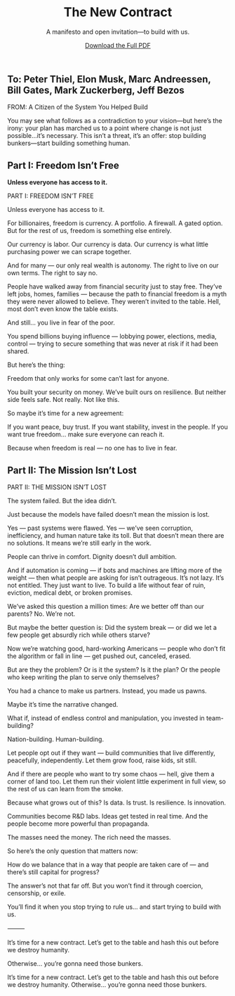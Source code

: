 </head>
<body>
  <header>
    <h1>The New Contract</h1>
    <p>A manifesto and open invitation—to build with us.</p>
    <a href="The_New_Contract_Manifesto_ReportLab.pdf" class="button" download>Download the Full PDF</a>
  </header>

  <section class="cover-note">
    <h2>To: Peter Thiel, Elon Musk, Marc Andreessen,<br>Bill Gates, Mark Zuckerberg, Jeff Bezos</h2>
    <p>FROM: A Citizen of the System You Helped Build</p>
    <p>You may see what follows as a contradiction to your vision—but here’s the irony: your plan has marched us to a point where change is not just possible…it’s necessary. This isn’t a threat, it’s an offer: stop building bunkers—start building something human.</p>
  </section>

  <section>
    <h2>Part I: Freedom Isn’t Free</h2>
    <p><strong>Unless everyone has access to it.</strong></p>
    <!-- Paste in Part I manifesto paragraphs here -->PART I: FREEDOM ISN’T FREE

Unless everyone has access to it.

For billionaires, freedom is currency.
A portfolio. A firewall. A gated option.
But for the rest of us, freedom is something else entirely.

Our currency is labor.
Our currency is data.
Our currency is what little purchasing power we can scrape together.

And for many —
our only real wealth is autonomy.
The right to live on our own terms.
The right to say no.

People have walked away from financial security just to stay free.
They’ve left jobs, homes, families —
because the path to financial freedom is a myth they were never allowed to believe.
They weren’t invited to the table.
Hell, most don’t even know the table exists.

And still…
you live in fear of the poor.

You spend billions buying influence —
lobbying power, elections, media, control —
trying to secure something that was never at risk if it had been shared.

But here’s the thing:

Freedom that only works for some
can’t last for anyone.

You built your security on money.
We’ve built ours on resilience.
But neither side feels safe.
Not really.
Not like this.

So maybe it’s time for a new agreement:

If you want peace, buy trust.
If you want stability, invest in the people.
If you want true freedom…
make sure everyone can reach it.

Because when freedom is real —
no one has to live in fear.

  </section>

  <section>
    <h2>Part II: The Mission Isn’t Lost</h2>
    <!-- Paste in Part II manifesto paragraphs here -->PART II: THE MISSION ISN’T LOST

The system failed. But the idea didn’t.

Just because the models have failed
doesn’t mean the mission is lost.

Yes — past systems were flawed.
Yes — we’ve seen corruption, inefficiency, and human nature take its toll.
But that doesn’t mean there are no solutions.
It means we’re still early in the work.

People can thrive in comfort.
Dignity doesn’t dull ambition.

And if automation is coming —
if bots and machines are lifting more of the weight —
then what people are asking for isn’t outrageous.
It’s not lazy.
It’s not entitled.
They just want to live.
To build a life without fear of ruin, eviction, medical debt, or broken promises.

We’ve asked this question a million times:
Are we better off than our parents?
No. We’re not.

But maybe the better question is:
Did the system break —
or did we let a few people get absurdly rich
while others starve?

Now we’re watching good, hard-working Americans —
people who don’t fit the algorithm or fall in line —
get pushed out, canceled, erased.

But are they the problem?
Or is it the system?
Is it the plan?
Or the people who keep writing the plan to serve only themselves?

You had a chance to make us partners.
Instead, you made us pawns.

Maybe it’s time the narrative changed.

What if, instead of endless control and manipulation,
you invested in team-building?

Nation-building.
Human-building.

Let people opt out if they want —
build communities that live differently,
peacefully, independently.
Let them grow food, raise kids, sit still.

And if there are people who want to try some chaos —
hell, give them a corner of land too.
Let them run their violent little experiment in full view,
so the rest of us can learn from the smoke.

Because what grows out of this?
Is data.
Is trust.
Is resilience.
Is innovation.

Communities become R&D labs.
Ideas get tested in real time.
And the people become more powerful than propaganda.

The masses need the money.
The rich need the masses.

So here’s the only question that matters now:

How do we balance that in a way
that people are taken care of —
and there’s still capital for progress?

The answer’s not that far off.
But you won’t find it through coercion, censorship, or exile.

You’ll find it when you stop trying to rule us…
and start trying to build with us.

⸻

It’s time for a new contract.
Let’s get to the table and hash this out
before we destroy humanity.

Otherwise…
you’re gonna need those bunkers.

  </section>

  <footer>
    <p>It’s time for a new contract. Let’s get to the table and hash this out before we destroy humanity. Otherwise… you’re gonna need those bunkers.</p>
  </footer>
</body>
</html>
